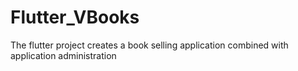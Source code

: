 # Flutter_VBooks
The flutter project creates a book selling application combined with application administration
